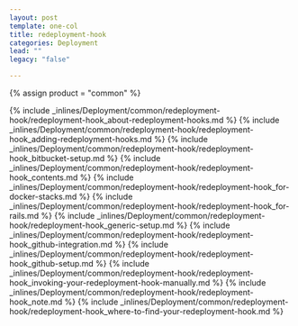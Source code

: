 ```yaml
---
layout: post
template: one-col
title: redeployment-hook
categories: Deployment
lead: ""
legacy: "false"

---
```

{% assign product = "common" %}

{% include _inlines/Deployment/common/redeployment-hook/redeployment-hook_about-redeployment-hooks.md %}
{% include _inlines/Deployment/common/redeployment-hook/redeployment-hook_adding-redeployment-hooks.md %}
{% include _inlines/Deployment/common/redeployment-hook/redeployment-hook_bitbucket-setup.md %}
{% include _inlines/Deployment/common/redeployment-hook/redeployment-hook_contents.md %}
{% include _inlines/Deployment/common/redeployment-hook/redeployment-hook_for-docker-stacks.md %}
{% include _inlines/Deployment/common/redeployment-hook/redeployment-hook_for-rails.md %}
{% include _inlines/Deployment/common/redeployment-hook/redeployment-hook_generic-setup.md %}
{% include _inlines/Deployment/common/redeployment-hook/redeployment-hook_github-integration.md %}
{% include _inlines/Deployment/common/redeployment-hook/redeployment-hook_github-setup.md %}
{% include _inlines/Deployment/common/redeployment-hook/redeployment-hook_invoking-your-redeployment-hook-manually.md %}
{% include _inlines/Deployment/common/redeployment-hook/redeployment-hook_note.md %}
{% include _inlines/Deployment/common/redeployment-hook/redeployment-hook_where-to-find-your-redeployment-hook.md %}
